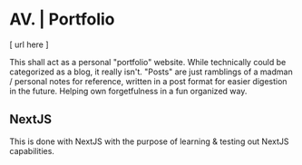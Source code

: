 # AV. | Portfolio

[ url here ]

This shall act as a personal "portfolio" website. While technically could be categorized as a blog, it really isn't. "Posts" are just ramblings of a madman / personal notes for reference, written in a post format for easier digestion in the future. Helping own forgetfulness in a fun organized way.

## NextJS

This is done with NextJS with the purpose of learning & testing out NextJS capabilities.
